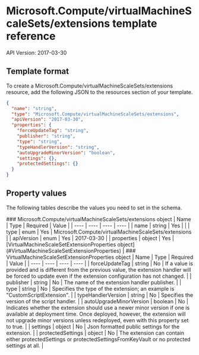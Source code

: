 # Microsoft.Compute/virtualMachineScaleSets/extensions template reference
API Version: 2017-03-30
## Template format

To create a Microsoft.Compute/virtualMachineScaleSets/extensions resource, add the following JSON to the resources section of your template.

```json
{
  "name": "string",
  "type": "Microsoft.Compute/virtualMachineScaleSets/extensions",
  "apiVersion": "2017-03-30",
  "properties": {
    "forceUpdateTag": "string",
    "publisher": "string",
    "type": "string",
    "typeHandlerVersion": "string",
    "autoUpgradeMinorVersion": "boolean",
    "settings": {},
    "protectedSettings": {}
  }
}
```
## Property values

The following tables describe the values you need to set in the schema.

<a id="Microsoft.Compute/virtualMachineScaleSets/extensions" />
### Microsoft.Compute/virtualMachineScaleSets/extensions object
|  Name | Type | Required | Value |
|  ---- | ---- | ---- | ---- |
|  name | string | Yes |  |
|  type | enum | Yes | Microsoft.Compute/virtualMachineScaleSets/extensions |
|  apiVersion | enum | Yes | 2017-03-30 |
|  properties | object | Yes | [VirtualMachineScaleSetExtensionProperties object](#VirtualMachineScaleSetExtensionProperties) |


<a id="VirtualMachineScaleSetExtensionProperties" />
### VirtualMachineScaleSetExtensionProperties object
|  Name | Type | Required | Value |
|  ---- | ---- | ---- | ---- |
|  forceUpdateTag | string | No | If a value is provided and is different from the previous value, the extension handler will be forced to update even if the extension configuration has not changed. |
|  publisher | string | No | The name of the extension handler publisher. |
|  type | string | No | Specifies the type of the extension; an example is "CustomScriptExtension". |
|  typeHandlerVersion | string | No | Specifies the version of the script handler. |
|  autoUpgradeMinorVersion | boolean | No | Indicates whether the extension should use a newer minor version if one is available at deployment time. Once deployed, however, the extension will not upgrade minor versions unless redeployed, even with this property set to true. |
|  settings | object | No | Json formatted public settings for the extension. |
|  protectedSettings | object | No | The extension can contain either protectedSettings or protectedSettingsFromKeyVault or no protected settings at all. |

